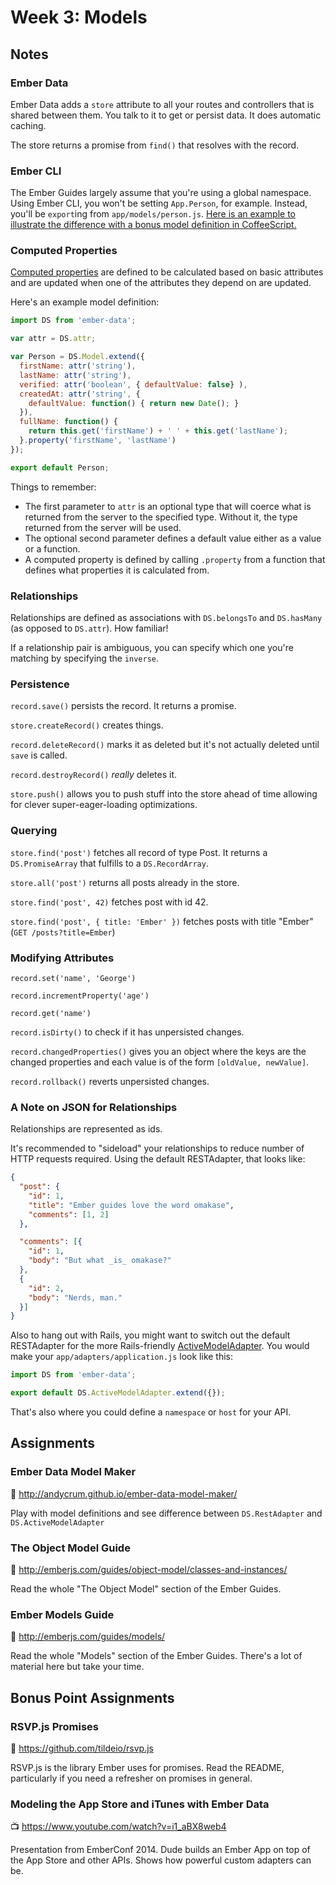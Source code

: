 # Week 3: Models

## Notes

### Ember Data

Ember Data adds a `store` attribute to all your routes and controllers that is shared between them. You talk to it to get or persist data. It does automatic caching.

The store returns a promise from `find()` that resolves with the record.

### Ember CLI

The Ember Guides largely assume that you're using a global namespace. Using Ember CLI, you won't be setting `App.Person`, for example. Instead, you'll be `export`ing from `app/models/person.js`. [Here is an example to illustrate the difference with a bonus model definition in CoffeeScript.](https://gist.github.com/artfuldodger/6a9e1170a08b35583d43)

### Computed Properties

[Computed properties](http://emberjs.com/guides/object-model/computed-properties/) are defined to be calculated based on basic attributes and are updated when one of the attributes they depend on are updated.

Here's an example model definition:

```javascript
import DS from 'ember-data';

var attr = DS.attr;

var Person = DS.Model.extend({
  firstName: attr('string'),
  lastName: attr('string'),
  verified: attr('boolean', { defaultValue: false} ),
  createdAt: attr('string', {
    defaultValue: function() { return new Date(); }
  }),
  fullName: function() {
    return this.get('firstName') + ' ' + this.get('lastName');
  }.property('firstName', 'lastName')
});

export default Person;
```

Things to remember:
- The first parameter to `attr` is an optional type that will coerce what is returned from the server to the specified type. Without it, the type returned from the server will be used.
- The optional second parameter defines a default value either as a value or a function.
- A computed property is defined by calling `.property` from a function that defines what properties it is calculated from.

### Relationships

Relationships are defined as associations with `DS.belongsTo` and `DS.hasMany` (as opposed to `DS.attr`). How familiar!

If a relationship pair is ambiguous, you can specify which one you're matching by specifying the `inverse`.

### Persistence

`record.save()` persists the record. It returns a promise.

`store.createRecord()` creates things.

`record.deleteRecord()` marks it as deleted but it's not actually deleted until `save` is called.

`record.destroyRecord()` *really* deletes it.

`store.push()` allows you to push stuff into the store ahead of time allowing for clever super-eager-loading optimizations.

### Querying

`store.find('post')` fetches all record of type Post. It returns a `DS.PromiseArray` that fulfills to a `DS.RecordArray`.

`store.all('post')` returns all posts already in the store.

`store.find('post', 42)` fetches post with id 42.

`store.find('post', { title: 'Ember' })` fetches posts with title "Ember" (`GET /posts?title=Ember`)

### Modifying Attributes

`record.set('name', 'George')`

`record.incrementProperty('age')`

`record.get('name')`

`record.isDirty()` to check if it has unpersisted changes.

`record.changedProperties()` gives you an object where the keys are the changed properties and each value is of the form `[oldValue, newValue]`.

`record.rollback()` reverts unpersisted changes.

### A Note on JSON for Relationships

Relationships are represented as ids.

It's recommended to "sideload" your relationships to reduce number of HTTP requests required. Using the default RESTAdapter, that looks like:

```json
{
  "post": {
    "id": 1,
    "title": "Ember guides love the word omakase",
    "comments": [1, 2]
  },

  "comments": [{
    "id": 1,
    "body": "But what _is_ omakase?"
  },
  {
    "id": 2,
    "body": "Nerds, man."
  }]
}
```

Also to hang out with Rails, you might want to switch out the default RESTAdapter for the more Rails-friendly [ActiveModelAdapter](http://emberjs.com/api/data/classes/DS.ActiveModelAdapter.html). You would make your `app/adapters/application.js` look like this:

```javascript
import DS from 'ember-data';

export default DS.ActiveModelAdapter.extend({});
```

That's also where you could define a `namespace` or `host` for your API.

## Assignments

### Ember Data Model Maker

:rowboat: http://andycrum.github.io/ember-data-model-maker/

Play with model definitions and see difference between `DS.RestAdapter` and `DS.ActiveModelAdapter`

### The Object Model Guide

:book: http://emberjs.com/guides/object-model/classes-and-instances/

Read the whole "The Object Model" section of the Ember Guides.

### Ember Models Guide

:book: http://emberjs.com/guides/models/

Read the whole "Models" section of the Ember Guides. There's a lot of material here but take your time.

## Bonus Point Assignments

### RSVP.js Promises

:book: https://github.com/tildeio/rsvp.js

RSVP.js is the library Ember uses for promises. Read the README, particularly if you need a refresher on promises in general.

### Modeling the App Store and iTunes with Ember Data

:tv: https://www.youtube.com/watch?v=i1_aBX8web4

Presentation from EmberConf 2014. Dude builds an Ember App on top of the App Store and other APIs. Shows how powerful custom adapters can be.
